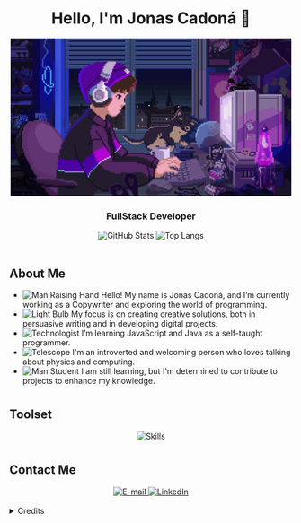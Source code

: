 <div align="center">
  <h1>Hello, I'm Jonas Cadoná 👋</h1>
</div>

<div align="center">
  <img src="rapidsave.com_12qyupc24fkd1.gif" alt="Gif do Programador" width="500">
</div>

<h3 align="center">
  FullStack Developer
</h3>

<div align="center">
  <img width="49%" height="195px" src="https://github-readme-stats.vercel.app/api?username=jonascadona&show_icons=true&count_private=true&title_color=80F7D4&icon_color=9d00ff&text_color=c9d1d9&bg_color=0d1117&border_color=fff0" alt="GitHub Stats">
  <img width="41%" height="195px" src="https://github-readme-stats.vercel.app/api/top-langs/?username=jonascadona&layout=compact&title_color=80F7D4&text_color=fff&bg_color=0d1117&border_color=fff0" alt="Top Langs">
</div>

<img src="./.github/assets/lineBar.png" width="100%" height="8px" />

## About Me
- <img src="https://raw.githubusercontent.com/Tarikul-Islam-Anik/Animated-Fluent-Emojis/master/Emojis/People/Man%20Raising%20Hand.png" alt="Man Raising Hand" width="25" height="25" /> Hello! My name is Jonas Cadoná, and I’m currently working as a Copywriter and exploring the world of programming.<br>
- <img src="https://raw.githubusercontent.com/Tarikul-Islam-Anik/Animated-Fluent-Emojis/master/Emojis/Objects/Light%20Bulb.png" alt="Light Bulb" width="25" height="25" /> My focus is on creating creative solutions, both in persuasive writing and in developing digital projects.<br>
- <img src="https://raw.githubusercontent.com/Tarikul-Islam-Anik/Animated-Fluent-Emojis/master/Emojis/People/Technologist.png" alt="Technologist" width="25" height="25" /> I’m learning JavaScript and Java as a self-taught programmer.<br>
- <img src="https://raw.githubusercontent.com/Tarikul-Islam-Anik/Animated-Fluent-Emojis/master/Emojis/Objects/Telescope.png" alt="Telescope" width="25" height="25" /> I'm an introverted and welcoming person who loves talking about physics and computing.<br>
- <img src="https://raw.githubusercontent.com/Tarikul-Islam-Anik/Animated-Fluent-Emojis/master/Emojis/People/Man%20Student.png" alt="Man Student" width="25" height="25" /> I am still learning, but I'm determined to contribute to projects to enhance my knowledge.<br>

#

## Toolset

<div align="center">
  <img src="https://skillicons.dev/icons?i=vscode,html,css,js,git,github,mysql&theme=dark" alt="Skills">
</div>

#

## Contact Me

<div align="center">
  <a href="mailto:jonascadona891@gmail.com">
    <img src="https://img.shields.io/badge/-Email-020114?style=for-the-badge&logo=microsoft-outlook&logoColor=6ED2B6" alt="E-mail">
  </a>
  <a href="https://www.linkedin.com/in/jonas-eduardo-dev">
    <img src="https://img.shields.io/badge/-LinkedIn-020114?style=for-the-badge&logo=linkedin&logoColor=6ED2B6" alt="LinkedIn">
  </a>
</div>

<img src="./.github/assets/lineBar.png" width="100%" height="8px" />

<details align="left">
  <summary>Credits</summary>
  <ul>
    <li>GitHub Stats by <a href="https://github.com/anuraghazra/github-readme-stats">anuraghazra</a></li>
  </ul>
</details>